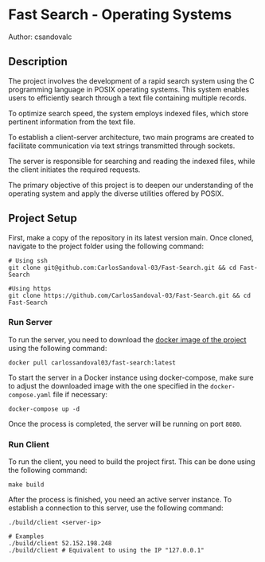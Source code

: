 # Fast Search - Operating Systems

Author: csandovalc

## Description

The project involves the development of a rapid search system using the C programming language in POSIX operating systems. This system enables users to efficiently search through a text file containing multiple records.

To optimize search speed, the system employs indexed files, which store pertinent information from the text file.

To establish a client-server architecture, two main programs are created to facilitate communication via text strings transmitted through sockets.

The server is responsible for searching and reading the indexed files, while the client initiates the required requests.

The primary objective of this project is to deepen our understanding of the operating system and apply the diverse utilities offered by POSIX.

## Project Setup

First, make a copy of the repository in its latest version main. Once cloned, navigate to the project folder using the following command:

```shell
# Using ssh
git clone git@github.com:CarlosSandoval-03/Fast-Search.git && cd Fast-Search

#Using https
git clone https://github.com/CarlosSandoval-03/Fast-Search.git && cd Fast-Search
```

### Run Server

To run the server, you need to download the [docker image of the project](https://hub.docker.com/r/carlossandoval03/fast-search) using the following command:

```shell
docker pull carlossandoval03/fast-search:latest
```

To start the server in a Docker instance using docker-compose, make sure to adjust the downloaded image with the one specified in the `docker-compose.yaml` file if necessary:

```shell
docker-compose up -d
```

Once the process is completed, the server will be running on port `8080`.

### Run Client

To run the client, you need to build the project first. This can be done using the following command:

```shell
make build
```

After the process is finished, you need an active server instance. To establish a connection to this server, use the following command:

```shell
./build/client <server-ip>

# Examples
./build/client 52.152.198.248
./build/client # Equivalent to using the IP "127.0.0.1"
```
